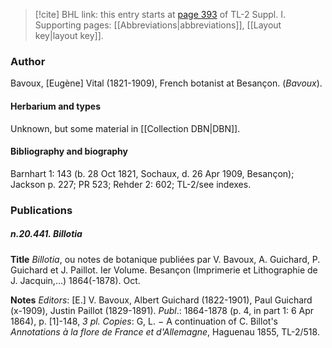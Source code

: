 > [!cite] BHL link: this entry starts at [page 393](https://www.biodiversitylibrary.org/item/103858#page/405/mode/1up) of TL-2 Suppl. I.
> Supporting pages: [[Abbreviations|abbreviations]], [[Layout key|layout key]].

### Author

Bavoux, \[Eugène\] Vital (1821-1909), French botanist at Besançon. (*Bavoux*).

#### Herbarium and types

Unknown, but some material in [[Collection DBN|DBN]].

#### Bibliography and biography

Barnhart 1: 143 (b. 28 Oct 1821, Sochaux, d. 26 Apr 1909, Besançon); Jackson p. 227; PR 523; Rehder 2: 602; TL-2/see indexes.

### Publications

##### n.20.441. Billotia

**Title**
*Billotia*, ou notes de botanique publiées par V. Bavoux, A. Guichard, P. Guichard et J. Paillot. Ier Volume. Besançon (Imprimerie et Lithographie de J. Jacquin,...) 1864(-1878). Oct.

**Notes**
*Editors*: \[E.\] V. Bavoux, Albert Guichard (1822-1901), Paul Guichard (x-1909), Justin Paillot (1829-1891).
*Publ*.: 1864-1878 (p. 4, in part 1: 6 Apr 1864), p. \[1\]-148, *3 pl. Copies*: G, L. − A continuation of C. Billot's *Annotations à la flore de France et d'Allemagne*, Haguenau 1855, TL-2/518.

